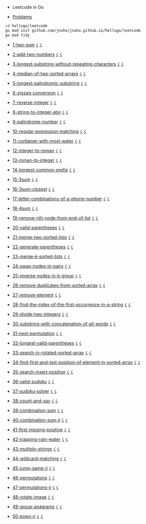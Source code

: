 
- Leetcode in Go

- [Problems](https://leetcode.com/problems)

```sh
cd hellogo/leetcode
go mod init github.com/jnuho/jnuho.github.io/hellogo/leetcode
go mod tidy
```

- [1-two-sum](https://raw.githubusercontent.com/jnuho/jnuho.github.io/master/hellogo/leetcode/1-two-sum/README.md) [☇](https://raw.githubusercontent.com/jnuho/jnuho.github.io/master/hellogo/leetcode/1-two-sum/solution.go) [☇](https://raw.githubusercontent.com/jnuho/jnuho.github.io/master/hellogo/leetcode/1-two-sum/solution_test.go)

- [2-add-two-numbers](https://raw.githubusercontent.com/jnuho/jnuho.github.io/master/hellogo/leetcode/2-add-two-numbers/README.md) [☇](https://raw.githubusercontent.com/jnuho/jnuho.github.io/master/hellogo/leetcode/2-add-two-numbers/solution.go) [☇](https://raw.githubusercontent.com/jnuho/jnuho.github.io/master/hellogo/leetcode/2-add-two-numbers/solution_test.go)

- [3-longest-substring-without-repeating-characters](https://raw.githubusercontent.com/jnuho/jnuho.github.io/master/hellogo/leetcode/3-longest-substring-without-repeating-characters/README.md) [☇](https://raw.githubusercontent.com/jnuho/jnuho.github.io/master/hellogo/leetcode/3-longest-substring-without-repeating-characters/solution.go) [☇](https://raw.githubusercontent.com/jnuho/jnuho.github.io/master/hellogo/leetcode/3-longest-substring-without-repeating-characters/solution_test.go)

- [4-median-of-two-sorted-arrays](https://raw.githubusercontent.com/jnuho/jnuho.github.io/master/hellogo/leetcode/4-median-of-two-sorted-arrays/README.md) [☇](https://raw.githubusercontent.com/jnuho/jnuho.github.io/master/hellogo/leetcode/4-median-of-two-sorted-arrays/solution.go) [☇](https://raw.githubusercontent.com/jnuho/jnuho.github.io/master/hellogo/leetcode/4-median-of-two-sorted-arrays/solution_test.go)

- [5-longest-palindromic-substring](https://raw.githubusercontent.com/jnuho/jnuho.github.io/master/hellogo/leetcode/5-longest-palindromic-substring/README.md) [☇](https://raw.githubusercontent.com/jnuho/jnuho.github.io/master/hellogo/leetcode/5-longest-palindromic-substring/solution.go) [☇](https://raw.githubusercontent.com/jnuho/jnuho.github.io/master/hellogo/leetcode/5-longest-palindromic-substring/solution_test.go)

- [6-zigzag-conversion](https://raw.githubusercontent.com/jnuho/jnuho.github.io/master/hellogo/leetcode/6-zigzag-conversion/README.md) [☇](https://raw.githubusercontent.com/jnuho/jnuho.github.io/master/hellogo/leetcode/6-zigzag-conversion/solution.go) [☇](https://raw.githubusercontent.com/jnuho/jnuho.github.io/master/hellogo/leetcode/6-zigzag-conversion/solution_test.go)

- [7-reverse-integer](https://raw.githubusercontent.com/jnuho/jnuho.github.io/master/hellogo/leetcode/7-reverse-integer/README.md) [☇](https://raw.githubusercontent.com/jnuho/jnuho.github.io/master/hellogo/leetcode/7-reverse-integer/solution.go) [☇](https://raw.githubusercontent.com/jnuho/jnuho.github.io/master/hellogo/leetcode/7-reverse-integer/solution_test.go)

- [8-string-to-integer-atoi](https://raw.githubusercontent.com/jnuho/jnuho.github.io/master/hellogo/leetcode/8-string-to-integer-atoi/README.md) [☇](https://raw.githubusercontent.com/jnuho/jnuho.github.io/master/hellogo/leetcode/8-string-to-integer-atoi/solution.go) [☇](https://raw.githubusercontent.com/jnuho/jnuho.github.io/master/hellogo/leetcode/8-string-to-integer-atoi/solution_test.go)

- [9-palindrome-number](https://raw.githubusercontent.com/jnuho/jnuho.github.io/master/hellogo/leetcode/9-palindrome-number/README.md) [☇](https://raw.githubusercontent.com/jnuho/jnuho.github.io/master/hellogo/leetcode/9-palindrome-number/solution.go) [☇](https://raw.githubusercontent.com/jnuho/jnuho.github.io/master/hellogo/leetcode/9-palindrome-number/solution_test.go)

- [10-regular-expression-matching](https://raw.githubusercontent.com/jnuho/jnuho.github.io/master/hellogo/leetcode/10-regular-expression-matching/README.md) [☇](https://raw.githubusercontent.com/jnuho/jnuho.github.io/master/hellogo/leetcode/10-regular-expression-matching/solution.go) [☇](https://raw.githubusercontent.com/jnuho/jnuho.github.io/master/hellogo/leetcode/10-regular-expression-matching/solution_test.go)

- [11-container-with-most-water](https://raw.githubusercontent.com/jnuho/jnuho.github.io/master/hellogo/leetcode/11-container-with-most-water/README.md) [☇](https://raw.githubusercontent.com/jnuho/jnuho.github.io/master/hellogo/leetcode/11-container-with-most-water/solution.go) [☇](https://raw.githubusercontent.com/jnuho/jnuho.github.io/master/hellogo/leetcode/11-container-with-most-water/solution_test.go)

- [12-integer-to-roman](https://raw.githubusercontent.com/jnuho/jnuho.github.io/master/hellogo/leetcode/12-integer-to-roman/README.md) [☇](https://raw.githubusercontent.com/jnuho/jnuho.github.io/master/hellogo/leetcode/12-integer-to-roman/solution.go) [☇](https://raw.githubusercontent.com/jnuho/jnuho.github.io/master/hellogo/leetcode/12-integer-to-roman/solution_test.go)

- [13-roman-to-integer](https://raw.githubusercontent.com/jnuho/jnuho.github.io/master/hellogo/leetcode/13-roman-to-integer/README.md) [☇](https://raw.githubusercontent.com/jnuho/jnuho.github.io/master/hellogo/leetcode/13-roman-to-integer/solution.go) [☇](https://raw.githubusercontent.com/jnuho/jnuho.github.io/master/hellogo/leetcode/13-roman-to-integer/solution_test.go)

- [14-longest-common-prefix](https://raw.githubusercontent.com/jnuho/jnuho.github.io/master/hellogo/leetcode/14-longest-common-prefix/README.md) [☇](https://raw.githubusercontent.com/jnuho/jnuho.github.io/master/hellogo/leetcode/14-longest-common-prefix/solution.go) [☇](https://raw.githubusercontent.com/jnuho/jnuho.github.io/master/hellogo/leetcode/14-longest-common-prefix/solution_test.go)

- [15-3sum](https://raw.githubusercontent.com/jnuho/jnuho.github.io/master/hellogo/leetcode/15-3sum/README.md) [☇](https://raw.githubusercontent.com/jnuho/jnuho.github.io/master/hellogo/leetcode/15-3sum/solution.go) [☇](https://raw.githubusercontent.com/jnuho/jnuho.github.io/master/hellogo/leetcode/15-3sum/solution_test.go)

- [16-3sum-closest](https://raw.githubusercontent.com/jnuho/jnuho.github.io/master/hellogo/leetcode/16-3sum-closest/README.md) [☇](https://raw.githubusercontent.com/jnuho/jnuho.github.io/master/hellogo/leetcode/16-3sum-closest/solution.go) [☇](https://raw.githubusercontent.com/jnuho/jnuho.github.io/master/hellogo/leetcode/16-3sum-closest/solution_test.go)

- [17-letter-combinations-of-a-phone-number](https://raw.githubusercontent.com/jnuho/jnuho.github.io/master/hellogo/leetcode/17-letter-combinations-of-a-phone-number/README.md) [☇](https://raw.githubusercontent.com/jnuho/jnuho.github.io/master/hellogo/leetcode/17-letter-combinations-of-a-phone-number/solution.go) [☇](https://raw.githubusercontent.com/jnuho/jnuho.github.io/master/hellogo/leetcode/17-letter-combinations-of-a-phone-number/solution_test.go)

- [18-4sum](https://raw.githubusercontent.com/jnuho/jnuho.github.io/master/hellogo/leetcode/18-4sum/README.md) [☇](https://raw.githubusercontent.com/jnuho/jnuho.github.io/master/hellogo/leetcode/18-4sum/solution.go) [☇](https://raw.githubusercontent.com/jnuho/jnuho.github.io/master/hellogo/leetcode/18-4sum/solution_test.go)

- [19-remove-nth-node-from-end-of-list](https://raw.githubusercontent.com/jnuho/jnuho.github.io/master/hellogo/leetcode/19-remove-nth-node-from-end-of-list/README.md) [☇](https://raw.githubusercontent.com/jnuho/jnuho.github.io/master/hellogo/leetcode/19-remove-nth-node-from-end-of-list/solution.go) [☇](https://raw.githubusercontent.com/jnuho/jnuho.github.io/master/hellogo/leetcode/19-remove-nth-node-from-end-of-list/solution_test.go)

- [20-valid-parentheses](https://raw.githubusercontent.com/jnuho/jnuho.github.io/master/hellogo/leetcode/20-valid-parentheses/README.md) [☇](https://raw.githubusercontent.com/jnuho/jnuho.github.io/master/hellogo/leetcode/20-valid-parentheses/solution.go) [☇](https://raw.githubusercontent.com/jnuho/jnuho.github.io/master/hellogo/leetcode/20-valid-parentheses/solution_test.go)

- [21-merge-two-sorted-lists](https://raw.githubusercontent.com/jnuho/jnuho.github.io/master/hellogo/leetcode/21-merge-two-sorted-lists/README.md) [☇](https://raw.githubusercontent.com/jnuho/jnuho.github.io/master/hellogo/leetcode/21-merge-two-sorted-lists/solution.go) [☇](https://raw.githubusercontent.com/jnuho/jnuho.github.io/master/hellogo/leetcode/21-merge-two-sorted-lists/solution_test.go)

- [22-generate-parentheses](https://raw.githubusercontent.com/jnuho/jnuho.github.io/master/hellogo/leetcode/22-generate-parentheses/README.md) [☇](https://raw.githubusercontent.com/jnuho/jnuho.github.io/master/hellogo/leetcode/22-generate-parentheses/solution.go) [☇](https://raw.githubusercontent.com/jnuho/jnuho.github.io/master/hellogo/leetcode/22-generate-parentheses/solution_test.go)

- [23-merge-k-sorted-lists](https://raw.githubusercontent.com/jnuho/jnuho.github.io/master/hellogo/leetcode/23-merge-k-sorted-lists/README.md) [☇](https://raw.githubusercontent.com/jnuho/jnuho.github.io/master/hellogo/leetcode/23-merge-k-sorted-lists/solution.go) [☇](https://raw.githubusercontent.com/jnuho/jnuho.github.io/master/hellogo/leetcode/23-merge-k-sorted-lists/solution_test.go)

- [24-swap-nodes-in-pairs](https://raw.githubusercontent.com/jnuho/jnuho.github.io/master/hellogo/leetcode/24-swap-nodes-in-pairs/README.md) [☇](https://raw.githubusercontent.com/jnuho/jnuho.github.io/master/hellogo/leetcode/24-swap-nodes-in-pairs/solution.go) [☇](https://raw.githubusercontent.com/jnuho/jnuho.github.io/master/hellogo/leetcode/24-swap-nodes-in-pairs/solution_test.go)

- [25-reverse-nodes-in-k-group](https://raw.githubusercontent.com/jnuho/jnuho.github.io/master/hellogo/leetcode/25-reverse-nodes-in-k-group/README.md) [☇](https://raw.githubusercontent.com/jnuho/jnuho.github.io/master/hellogo/leetcode/25-reverse-nodes-in-k-group/solution.go) [☇](https://raw.githubusercontent.com/jnuho/jnuho.github.io/master/hellogo/leetcode/25-reverse-nodes-in-k-group/solution_test.go)

- [26-remove-duplicates-from-sorted-array](https://raw.githubusercontent.com/jnuho/jnuho.github.io/master/hellogo/leetcode/26-remove-duplicates-from-sorted-array/README.md) [☇](https://raw.githubusercontent.com/jnuho/jnuho.github.io/master/hellogo/leetcode/26-remove-duplicates-from-sorted-array/solution.go) [☇](https://raw.githubusercontent.com/jnuho/jnuho.github.io/master/hellogo/leetcode/26-remove-duplicates-from-sorted-array/solution_test.go)

- [27-remove-element](https://raw.githubusercontent.com/jnuho/jnuho.github.io/master/hellogo/leetcode/27-remove-element/README.md) [☇](https://raw.githubusercontent.com/jnuho/jnuho.github.io/master/hellogo/leetcode/27-remove-element/solution.go) [☇](https://raw.githubusercontent.com/jnuho/jnuho.github.io/master/hellogo/leetcode/27-remove-element/solution_test.go)

- [28-find-the-index-of-the-first-occurrence-in-a-string](https://raw.githubusercontent.com/jnuho/jnuho.github.io/master/hellogo/leetcode/28-find-the-index-of-the-first-occurrence-in-a-string/README.md) [☇](https://raw.githubusercontent.com/jnuho/jnuho.github.io/master/hellogo/leetcode/28-find-the-index-of-the-first-occurrence-in-a-string/solution.go) [☇](https://raw.githubusercontent.com/jnuho/jnuho.github.io/master/hellogo/leetcode/28-find-the-index-of-the-first-occurrence-in-a-string/solution_test.go)

- [29-divide-two-integers](https://raw.githubusercontent.com/jnuho/jnuho.github.io/master/hellogo/leetcode/29-divide-two-integers/README.md) [☇](https://raw.githubusercontent.com/jnuho/jnuho.github.io/master/hellogo/leetcode/29-divide-two-integers/solution.go) [☇](https://raw.githubusercontent.com/jnuho/jnuho.github.io/master/hellogo/leetcode/29-divide-two-integers/solution_test.go)

- [30-substring-with-concatenation-of-all-words](https://raw.githubusercontent.com/jnuho/jnuho.github.io/master/hellogo/leetcode/30-substring-with-concatenation-of-all-words/README.md) [☇](https://raw.githubusercontent.com/jnuho/jnuho.github.io/master/hellogo/leetcode/30-substring-with-concatenation-of-all-words/solution.go) [☇](https://raw.githubusercontent.com/jnuho/jnuho.github.io/master/hellogo/leetcode/30-substring-with-concatenation-of-all-words/solution_test.go)

- [31-next-permutation](https://raw.githubusercontent.com/jnuho/jnuho.github.io/master/hellogo/leetcode/31-next-permutation/README.md) [☇](https://raw.githubusercontent.com/jnuho/jnuho.github.io/master/hellogo/leetcode/31-next-permutation/solution.go) [☇](https://raw.githubusercontent.com/jnuho/jnuho.github.io/master/hellogo/leetcode/31-next-permutation/solution_test.go)

- [32-longest-valid-parentheses](https://raw.githubusercontent.com/jnuho/jnuho.github.io/master/hellogo/leetcode/32-longest-valid-parentheses/README.md) [☇](https://raw.githubusercontent.com/jnuho/jnuho.github.io/master/hellogo/leetcode/32-longest-valid-parentheses/solution.go) [☇](https://raw.githubusercontent.com/jnuho/jnuho.github.io/master/hellogo/leetcode/32-longest-valid-parentheses/solution_test.go)

- [33-search-in-rotated-sorted-array](https://raw.githubusercontent.com/jnuho/jnuho.github.io/master/hellogo/leetcode/33-search-in-rotated-sorted-array/README.md) [☇](https://raw.githubusercontent.com/jnuho/jnuho.github.io/master/hellogo/leetcode/33-search-in-rotated-sorted-array/solution.go) [☇](https://raw.githubusercontent.com/jnuho/jnuho.github.io/master/hellogo/leetcode/33-search-in-rotated-sorted-array/solution_test.go)

- [34-find-first-and-last-position-of-element-in-sorted-array](https://raw.githubusercontent.com/jnuho/jnuho.github.io/master/hellogo/leetcode/34-find-first-and-last-position-of-element-in-sorted-array/README.md) [☇](https://raw.githubusercontent.com/jnuho/jnuho.github.io/master/hellogo/leetcode/34-find-first-and-last-position-of-element-in-sorted-array/solution.go) [☇](https://raw.githubusercontent.com/jnuho/jnuho.github.io/master/hellogo/leetcode/34-find-first-and-last-position-of-element-in-sorted-array/solution_test.go)

- [35-search-insert-position](https://raw.githubusercontent.com/jnuho/jnuho.github.io/master/hellogo/leetcode/35-search-insert-position/README.md) [☇](https://raw.githubusercontent.com/jnuho/jnuho.github.io/master/hellogo/leetcode/35-search-insert-position/solution.go) [☇](https://raw.githubusercontent.com/jnuho/jnuho.github.io/master/hellogo/leetcode/35-search-insert-position/solution_test.go)

- [36-valid-sudoku](https://raw.githubusercontent.com/jnuho/jnuho.github.io/master/hellogo/leetcode/36-valid-sudoku/README.md) [☇](https://raw.githubusercontent.com/jnuho/jnuho.github.io/master/hellogo/leetcode/36-valid-sudoku/solution.go) [☇](https://raw.githubusercontent.com/jnuho/jnuho.github.io/master/hellogo/leetcode/36-valid-sudoku/solution_test.go)

- [37-sudoku-solver](https://raw.githubusercontent.com/jnuho/jnuho.github.io/master/hellogo/leetcode/37-sudoku-solver/README.md) [☇](https://raw.githubusercontent.com/jnuho/jnuho.github.io/master/hellogo/leetcode/37-sudoku-solver/solution.go) [☇](https://raw.githubusercontent.com/jnuho/jnuho.github.io/master/hellogo/leetcode/37-sudoku-solver/solution_test.go)

- [38-count-and-say](https://raw.githubusercontent.com/jnuho/jnuho.github.io/master/hellogo/leetcode/38-count-and-say/README.md) [☇](https://raw.githubusercontent.com/jnuho/jnuho.github.io/master/hellogo/leetcode/38-count-and-say/solution.go) [☇](https://raw.githubusercontent.com/jnuho/jnuho.github.io/master/hellogo/leetcode/38-count-and-say/solution_test.go)

- [39-combination-sum](https://raw.githubusercontent.com/jnuho/jnuho.github.io/master/hellogo/leetcode/39-combination-sum/README.md) [☇](https://raw.githubusercontent.com/jnuho/jnuho.github.io/master/hellogo/leetcode/39-combination-sum/solution.go) [☇](https://raw.githubusercontent.com/jnuho/jnuho.github.io/master/hellogo/leetcode/39-combination-sum/solution_test.go)

- [40-combination-sum-ii](https://raw.githubusercontent.com/jnuho/jnuho.github.io/master/hellogo/leetcode/40-combination-sum-ii/README.md) [☇](https://raw.githubusercontent.com/jnuho/jnuho.github.io/master/hellogo/leetcode/40-combination-sum-ii/solution.go) [☇](https://raw.githubusercontent.com/jnuho/jnuho.github.io/master/hellogo/leetcode/40-combination-sum-ii/solution_test.go)

- [41-first-missing-positive](https://raw.githubusercontent.com/jnuho/jnuho.github.io/master/hellogo/leetcode/41-first-missing-positive/README.md) [☇](https://raw.githubusercontent.com/jnuho/jnuho.github.io/master/hellogo/leetcode/41-first-missing-positive/solution.go) [☇](https://raw.githubusercontent.com/jnuho/jnuho.github.io/master/hellogo/leetcode/41-first-missing-positive/solution_test.go)

- [42-trapping-rain-water](https://raw.githubusercontent.com/jnuho/jnuho.github.io/master/hellogo/leetcode/42-trapping-rain-water/README.md) [☇](https://raw.githubusercontent.com/jnuho/jnuho.github.io/master/hellogo/leetcode/42-trapping-rain-water/solution.go) [☇](https://raw.githubusercontent.com/jnuho/jnuho.github.io/master/hellogo/leetcode/42-trapping-rain-water/solution_test.go)

- [43-multiply-strings](https://raw.githubusercontent.com/jnuho/jnuho.github.io/master/hellogo/leetcode/43-multiply-strings/README.md) [☇](https://raw.githubusercontent.com/jnuho/jnuho.github.io/master/hellogo/leetcode/43-multiply-strings/solution.go) [☇](https://raw.githubusercontent.com/jnuho/jnuho.github.io/master/hellogo/leetcode/43-multiply-strings/solution_test.go)

- [44-wildcard-matching](https://raw.githubusercontent.com/jnuho/jnuho.github.io/master/hellogo/leetcode/44-wildcard-matching/README.md) [☇](https://raw.githubusercontent.com/jnuho/jnuho.github.io/master/hellogo/leetcode/44-wildcard-matching/solution.go) [☇](https://raw.githubusercontent.com/jnuho/jnuho.github.io/master/hellogo/leetcode/44-wildcard-matching/solution_test.go)

- [45-jump-game-ii](https://raw.githubusercontent.com/jnuho/jnuho.github.io/master/hellogo/leetcode/45-jump-game-ii/README.md) [☇](https://raw.githubusercontent.com/jnuho/jnuho.github.io/master/hellogo/leetcode/45-jump-game-ii/solution.go) [☇](https://raw.githubusercontent.com/jnuho/jnuho.github.io/master/hellogo/leetcode/45-jump-game-ii/solution_test.go)

- [46-permutations](https://raw.githubusercontent.com/jnuho/jnuho.github.io/master/hellogo/leetcode/46-permutations/README.md) [☇](https://raw.githubusercontent.com/jnuho/jnuho.github.io/master/hellogo/leetcode/46-permutations/solution.go) [☇](https://raw.githubusercontent.com/jnuho/jnuho.github.io/master/hellogo/leetcode/46-permutations/solution_test.go)

- [47-permutations-ii](https://raw.githubusercontent.com/jnuho/jnuho.github.io/master/hellogo/leetcode/47-permutations-ii/README.md) [☇](https://raw.githubusercontent.com/jnuho/jnuho.github.io/master/hellogo/leetcode/47-permutations-ii/solution.go) [☇](https://raw.githubusercontent.com/jnuho/jnuho.github.io/master/hellogo/leetcode/47-permutations-ii/solution_test.go)

- [48-rotate-image](https://raw.githubusercontent.com/jnuho/jnuho.github.io/master/hellogo/leetcode/48-rotate-image/README.md) [☇](https://raw.githubusercontent.com/jnuho/jnuho.github.io/master/hellogo/leetcode/48-rotate-image/solution.go) [☇](https://raw.githubusercontent.com/jnuho/jnuho.github.io/master/hellogo/leetcode/48-rotate-image/solution_test.go)

- [49-group-anagrams](https://raw.githubusercontent.com/jnuho/jnuho.github.io/master/hellogo/leetcode/49-group-anagrams/README.md) [☇](https://raw.githubusercontent.com/jnuho/jnuho.github.io/master/hellogo/leetcode/49-group-anagrams/solution.go) [☇](https://raw.githubusercontent.com/jnuho/jnuho.github.io/master/hellogo/leetcode/49-group-anagrams/solution_test.go)

- [50-powx-n](https://raw.githubusercontent.com/jnuho/jnuho.github.io/master/hellogo/leetcode/50-powx-n/README.md) [☇](https://raw.githubusercontent.com/jnuho/jnuho.github.io/master/hellogo/leetcode/50-powx-n/solution.go) [☇](https://raw.githubusercontent.com/jnuho/jnuho.github.io/master/hellogo/leetcode/50-powx-n/solution_test.go)

